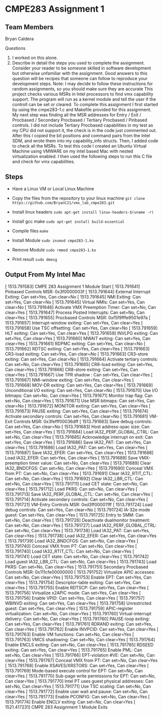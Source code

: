 # CMPE283 Assignment 1

## Team Members
Bryan Caldera

Questions
1. I worked on this alone. 
2. Describe in detail the steps you used to complete the assignment. Consider your reader to be someone
skilled in software development but otherwise unfamiliar with the assignment. Good answers to this
question will be recipes that someone can follow to reproduce your development steps.
Note: I may decide to follow these instructions for random assignments, so you should make sure
they are accurate
This project checks various MSRs in Intel processors to find vmx capability support. The program will run as a kernel module and tell the user if the controll can be set or cleared. To complete this assignment I first started by using the cmpe283-1.c and Makefile provided for this assignment. My next step was finding all the MSR addresses for Entry / Exit / Procbased / Secondary Procbased / Tertiary Procbased / Pinbased controls. I did not include Tertiary Procbased capabilities in my test as my CPU did not support it, the check is in the code just commented out. After this I copied the bit positions and command pairs from the Intel SDM, and wrote them into my capability_info structs. Then, I added code to check all the MSRs. To test this code I created an Ubuntu Virtual Machine using VMWARE on my Intel based Mac with nested virtualization enabled. I then used the following steps to run this C file and check for vmx capabilities. 

## Steps
* Have a Linux VM or Local Linux Machine

* Copy the files from the repository to your linux machine
`git clone https://github.com/BryanC21/vmx_lab_cmpe283.git`

* Install linux headers
`sudo apt-get install linux-headers-$(uname -r)`

* Install gcc make
`sudo apt-get install build-essential`

* Compile files
`make`

* Install Module
`sudo insmod cmpe283-1.ko`

* Remove Module
`sudo rmmod cmpe283-1.ko`

* Print result
`sudo dmesg`

## Output From My Intel Mac

[ 1513.791583] CMPE 283 Assignment 1 Module Start
[ 1513.791641] 
               Pinbased Controls MSR: 0x3f0000003f
[ 1513.791644]   External Interrupt Exiting: Can set=Yes, Can clear=No
[ 1513.791645]   NMI Exiting: Can set=Yes, Can clear=No
[ 1513.791645]   Virtual NMIs: Can set=Yes, Can clear=No
[ 1513.791646]   Activate VMX Preemption Timer: Can set=No, Can clear=Yes
[ 1513.791647]   Process Posted Interrupts: Can set=No, Can clear=Yes
[ 1513.791655] 
               Procbased Controls MSR: 0xf5f9fffe9501e97a
[ 1513.791657]   Interrupt-window exiting: Can set=Yes, Can clear=Yes
[ 1513.791658]   Use TSC offsetting: Can set=Yes, Can clear=No
[ 1513.791659]   HLT exiting: Can set=Yes, Can clear=Yes
[ 1513.791659]   INVLPG exiting: Can set=Yes, Can clear=Yes
[ 1513.791660]   MWAIT exiting: Can set=Yes, Can clear=Yes
[ 1513.791661]   RDPMC exiting: Can set=Yes, Can clear=No
[ 1513.791662]   RDTSC exiting: Can set=Yes, Can clear=Yes
[ 1513.791663]   CR3-load exiting: Can set=Yes, Can clear=No
[ 1513.791663]   CR3-store exiting: Can set=Yes, Can clear=No
[ 1513.791664]   Activate tertiary controls: Can set=No, Can clear=Yes
[ 1513.791665]   CR8-load exiting: Can set=Yes, Can clear=Yes
[ 1513.791666]   CR8-store exiting: Can set=Yes, Can clear=Yes
[ 1513.791667]   Use TPR shadow : Can set=Yes, Can clear=Yes
[ 1513.791667]   NMI-window exiting: Can set=Yes, Can clear=Yes
[ 1513.791668]   MOV-DR exiting: Can set=Yes, Can clear=Yes
[ 1513.791669]   Unconditional I/O exiting: Can set=Yes, Can clear=No
[ 1513.791670]   Use I/O bitmaps: Can set=No, Can clear=Yes
[ 1513.791671]   Monitor trap flag: Can set=No, Can clear=Yes
[ 1513.791671]   Use MSR bitmaps: Can set=Yes, Can clear=No
[ 1513.791672]   MONITOR exiting: Can set=Yes, Can clear=Yes
[ 1513.791673]   PAUSE exiting: Can set=Yes, Can clear=Yes
[ 1513.791674]   Activate secondary controls: Can set=Yes, Can clear=No
[ 1513.791681] 
               VM-Exit Controls MSR: 0x3fefff00036dff
[ 1513.791683]   Save debug controls: Can set=Yes, Can clear=No
[ 1513.791683]   Host address-spac size: Can set=Yes, Can clear=Yes
[ 1513.791684]   Load IA32_PERF_GLOBAL_CTRL: Can set=No, Can clear=Yes
[ 1513.791685]   Acknowledge interrupt on exit: Can set=Yes, Can clear=Yes
[ 1513.791686]   Save IA32_PAT: Can set=Yes, Can clear=Yes
[ 1513.791686]   Load IA32_PAT: Can set=Yes, Can clear=Yes
[ 1513.791687]   Save IA32_EFER: Can set=Yes, Can clear=Yes
[ 1513.791688]   Load IA32_EFER: Can set=Yes, Can clear=Yes
[ 1513.791689]   Save VMX-preemption timer value: Can set=No, Can clear=Yes
[ 1513.791689]   Clear IA32_BNDCFGS: Can set=No, Can clear=Yes
[ 1513.791690]   Conceal VMX from PT: Can set=No, Can clear=Yes
[ 1513.791691]   Clear IA32_RTIT_CTL: Can set=No, Can clear=Yes
[ 1513.791692]   Clear IA32_LBR_CTL: Can set=No, Can clear=Yes
[ 1513.791711]   Load CET state: Can set=No, Can clear=Yes
[ 1513.791712]   Load PKRS: Can set=No, Can clear=Yes
[ 1513.791713]   Save IA32_PERF_GLOBAL_CTL: Can set=No, Can clear=Yes
[ 1513.791714]   Activate secondary controls: Can set=No, Can clear=Yes
[ 1513.791721] 
               VM-Entry Controls MSR: 0xd3ff000011ff
[ 1513.791724]   Load debug controls: Can set=Yes, Can clear=No
[ 1513.791724]   IA-32e mode guest: Can set=Yes, Can clear=Yes
[ 1513.791725]   Entry to SMM: Can set=No, Can clear=Yes
[ 1513.791726]   Deactivate dualmonitor treatment: Can set=No, Can clear=Yes
[ 1513.791727]   Load IA32_PERF_GLOBAL_CTRL: Can set=No, Can clear=Yes
[ 1513.791738]   Load IA32_PAT: Can set=Yes, Can clear=Yes
[ 1513.791738]   Load IA32_EFER: Can set=Yes, Can clear=Yes
[ 1513.791739]   Load IA32_BNDCFGS: Can set=No, Can clear=Yes
[ 1513.791740]   Conceal VMX from PT: Can set=No, Can clear=Yes
[ 1513.791740]   Load IA32_RTIT_CTL: Can set=No, Can clear=Yes
[ 1513.791741]   Load CET state: Can set=No, Can clear=Yes
[ 1513.791742]   Load guest IA32_LBR_CTL: Can set=No, Can clear=Yes
[ 1513.791743]   Load PKRS: Can set=No, Can clear=Yes
[ 1513.791751] 
               Secondary Procbased Controls MSR: 0x111cfe00000000
[ 1513.791752]   Virtualize APIC accesses: Can set=No, Can clear=Yes
[ 1513.791753]   Enable EPT: Can set=Yes, Can clear=Yes
[ 1513.791754]   Descriptor-table exiting: Can set=Yes, Can clear=Yes
[ 1513.791755]   Enable RDTSCP: Can set=Yes, Can clear=Yes
[ 1513.791756]   Virtualize x2APIC mode: Can set=Yes, Can clear=Yes
[ 1513.791756]   Enable VPID: Can set=Yes, Can clear=Yes
[ 1513.791757]   WBINVD exiting: Can set=Yes, Can clear=Yes
[ 1513.791758]   Unrestricted guest: Can set=Yes, Can clear=Yes
[ 1513.791759]   APIC-register virtualization: Can set=No, Can clear=Yes
[ 1513.791760]   Virtual-interrupt delivery: Can set=No, Can clear=Yes
[ 1513.791760]   PAUSE-loop exiting: Can set=Yes, Can clear=Yes
[ 1513.791761]   RDRAND exiting: Can set=Yes, Can clear=Yes
[ 1513.791762]   Enable INVPCID: Can set=Yes, Can clear=Yes
[ 1513.791763]   Enable VM functions: Can set=No, Can clear=Yes
[ 1513.791763]   VMCS shadowing: Can set=No, Can clear=Yes
[ 1513.791764]   Enable ENCLS exiting: Can set=No, Can clear=Yes
[ 1513.791765]   RDSEED exiting: Can set=Yes, Can clear=Yes
[ 1513.791765]   Enable PML: Can set=No, Can clear=Yes
[ 1513.791766]   EPT-violation #VE: Can set=No, Can clear=Yes
[ 1513.791767]   Conceal VMX from PT: Can set=No, Can clear=Yes
[ 1513.791768]   Enable XSAVES/XRSTORS: Can set=Yes, Can clear=Yes
[ 1513.791769]   Mode-based execute control for EPT: Can set=No, Can clear=Yes
[ 1513.791770]   Sub-page write permissions for EPT: Can set=No, Can clear=Yes
[ 1513.791770]   Intel PT uses guest physical addresses: Can set=No, Can clear=Yes
[ 1513.791771]   Use TSC scaling: Can set=No, Can clear=Yes
[ 1513.791772]   Enable user wait and pause: Can set=No, Can clear=Yes
[ 1513.791773]   Enable PCONFIG: Can set=No, Can clear=Yes
[ 1513.791774]   Enable ENCLV exiting: Can set=No, Can clear=Yes
[ 1521.417231] CMPE 283 Assignment 1 Module Exits

